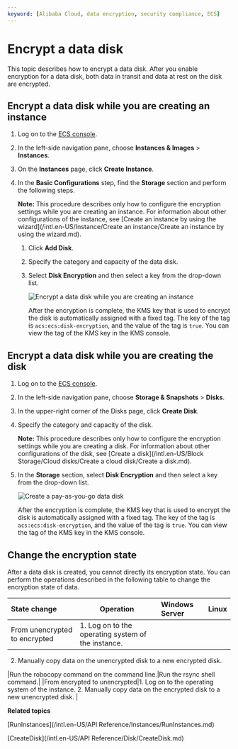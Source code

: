 ```yaml
---
keyword: [Alibaba Cloud, data encryption, security compliance, ECS]
---
```


# Encrypt a data disk

This topic describes how to encrypt a data disk. After you enable encryption for a data disk, both data in transit and data at rest on the disk are encrypted.

## Encrypt a data disk while you are creating an instance

1.  Log on to the [ECS console](https://ecs.console.aliyun.com).

2.  In the left-side navigation pane, choose **Instances & Images** \> **Instances**.

3.  On the **Instances** page, click **Create Instance**.

4.  In the **Basic Configurations** step, find the **Storage** section and perform the following steps.

    **Note:** This procedure describes only how to configure the encryption settings while you are creating an instance. For information about other configurations of the instance, see [Create an instance by using the wizard](/intl.en-US/Instance/Create an instance/Create an instance by using the wizard.md).

    1.  Click **Add Disk**.

    2.  Specify the category and capacity of the data disk.

    3.  Select **Disk Encryption** and then select a key from the drop-down list.

        ![Encrypt a data disk while you are creating an instance](https://static-aliyun-doc.oss-accelerate.aliyuncs.com/assets/img/en-US/0082909951/p76508.png)

        After the encryption is complete, the KMS key that is used to encrypt the disk is automatically assigned with a fixed tag. The key of the tag is `acs:ecs:disk-encryption`, and the value of the tag is `true`. You can view the tag of the KMS key in the KMS console.


## Encrypt a data disk while you are creating the disk

1.  Log on to the [ECS console](https://ecs.console.aliyun.com).

2.  In the left-side navigation pane, choose **Storage & Snapshots** \> **Disks**.

3.  In the upper-right corner of the Disks page, click **Create Disk**.

4.  Specify the category and capacity of the disk.

    **Note:** This procedure describes only how to configure the encryption settings while you are creating a disk. For information about other configurations of the disk, see [Create a disk](/intl.en-US/Block Storage/Cloud disks/Create a cloud disk/Create a disk.md).

5.  In the **Storage** section, select **Disk Encryption** and then select a key from the drop-down list.

    ![Create a pay-as-you-go data disk](https://static-aliyun-doc.oss-accelerate.aliyuncs.com/assets/img/en-US/8745721061/p4412.png)

    After the encryption is complete, the KMS key that is used to encrypt the disk is automatically assigned with a fixed tag. The key of the tag is `acs:ecs:disk-encryption`, and the value of the tag is `true`. You can view the tag of the KMS key in the KMS console.


## Change the encryption state

After a data disk is created, you cannot directly its encryption state. You can perform the operations described in the following table to change the encryption state of data.

|State change|Operation|Windows Server|Linux|
|:-----------|---------|:-------------|:----|
|From unencrypted to encrypted|1.  Log on to the operating system of the instance.
2.  Manually copy data on the unencrypted disk to a new encrypted disk.

|Run the robocopy command on the command line.|Run the rsync shell command.|
|From encrypted to unencrypted|1.  Log on to the operating system of the instance.
2.  Manually copy data on the encrypted disk to a new unencrypted disk. |

**Related topics**  


[RunInstances](/intl.en-US/API Reference/Instances/RunInstances.md)

[CreateDisk](/intl.en-US/API Reference/Disk/CreateDisk.md)

